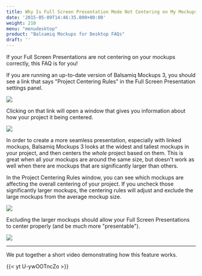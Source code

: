 ```yaml
---
title: Why Is Full Screen Presentation Mode Not Centering on My Mockups?
date: '2015-05-09T14:46:35.000+00:00'
weight: 210
menu: "menudesktop"
product: "Balsamiq Mockups for Desktop FAQs"
draft: ''
---
```

If your Full Screen Presentations are not centering on your mockups correctly, this FAQ is for you!

If you are running an up-to-date version of Balsamiq Mockups 3, you should see a link that says "Project Centering Rules" in the Full Screen Presentation settings panel.

![](https://media.balsamiq.com/img/support/docs/m4d/b3/fullscreen-centering_rules_link.png)

Clicking on that link will open a window that gives you information about how your project it being centered.

![](https://media.balsamiq.com/img/support/docs/m4d/b3/fullscreen-centering_rules_default.png)

In order to create a more seamless presentation, especially with linked mockups, Balsamiq Mockups 3 looks at the widest and tallest mockups in your project, and then centers the *whole* project based on them. This is great when all your mockups are around the same size, but doesn't work as well when there are mockups that are significantly larger than others.

In the Project Centering Rules window, you can see which mockups are affecting the overall centering of your project. If you uncheck those significantly larger mockups, the centering rules will adjust and exclude the large mockups from the average mockup size.

![](https://media.balsamiq.com/img/support/docs/m4d/b3/fullscreen-centering_rules_changed.png)

Excluding the larger mockups should allow your Full Screen Presentations to center properly (and be much more "presentable").

![](https://media.balsamiq.com/img/support/docs/m4d/b3/fullscreen-centering_rules_after.png)

---

We put together a short video demonstrating how this feature works.

{{< yt U-ywOOTncZo >}}
